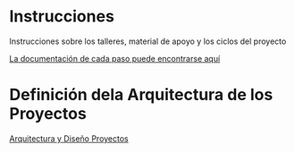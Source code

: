 # Instrucciones
Instrucciones sobre los talleres, material de apoyo y los ciclos del proyecto

[La documentación de cada paso puede encontrarse aquí](https://github.com/MISO4203-201610/Instrucciones/wiki)


# Definición dela Arquitectura de los Proyectos

[Arquitectura y Diseño Proyectos](https://csw-uniandes.gitbooks.io/mp-architecture/content/)
